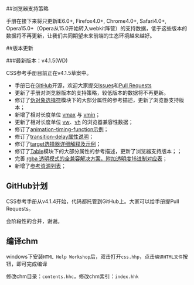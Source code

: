 ##浏览器支持策略

手册在接下来将只更新IE6.0+, Firefox4.0+, Chrome4.0+, Safari4.0+, Opera15.0+（Opera从15.0开始转入webkit阵营）的支持数据，低于这些版本的数据将不再更新，让我们共同期望未来前端的生态环境越来越好。

##版本更新

###最新版本：v4.1.5(WD)

CSS参考手册目前正在v4.1.5草案中。

* 手册已在<a href="https://github.com/doyoe/css-handbook" target="_blank" rel="external" class="external">GitHub</a>开源，欢迎大家提交<a href="https://github.com/doyoe/css-handbook/issues" target="_blank" rel="external" class="external">Issues</a>和<a href="https://github.com/doyoe/css-handbook/pulls" target="_blank" rel="external" class="external">Pull Requests</a>
* 更新了手册对浏览器版本的支持策略，较低版本的数据将不再更新。</li>
* 修订了<a href="http://css.doyoe.com/selectors/pseudo-element/index.htm">伪对象选择符</a>模块下的大部分属性的参考描述，更新了浏览器支持版本；
* 新增了相对长度单位 <a href="http://css.doyoe.com/units/length/vmax.htm">vmax</a> 与 <a href="http://css.doyoe.com/units/length/vmin.htm">vmin</a>；
* 更新了相对长度单位 <a href="http://css.doyoe.com/units/length/vw.htm">vw</a>、<a href="http://css.doyoe.com/units/length/vh.htm">vh</a> 的浏览器兼容性数据；
* 修订了<a href="http://css.doyoe.com/properties/transition/transition-timing-function.htm">animation-timing-function示例</a>；
* 修订了<a href="http://css.doyoe.com/properties/transition/transition-delay.htm">transition-delay属性说明</a>；
* 修订了<a href="http://css.doyoe.com/selectors/pseudo-classes/target.htm">target选择器详细解释及示例</a>；
* 修订了<a href="http://css.doyoe.com/properties/table/index.htm">Table</a>模块下的大部分属性的参考描述，更新了浏览器支持版本；；
* 完善 <a href="http://css.doyoe.com/values/color/rgba.htm">rgba 透明模式的全兼容解决方案，附加透明度16进制对应表</a>；
* 新增了<a href="http://css.doyoe.com/experience/refer.htm">参考资源列表</a>；

## GitHub计划

CSS参考手册从v4.1.4开始，代码都托管到GitHub上。大家可以给手册提Pull Requests。

会阶段性的合并，谢谢。

## 编译chm

windows下安装`HTML Help Workshop`后，双击打开`css.hhp`，点击`编译HTML文件`按钮，即可完成编译

修改chm目录：`contents.hhc`，修改chm索引：`index.hhk`